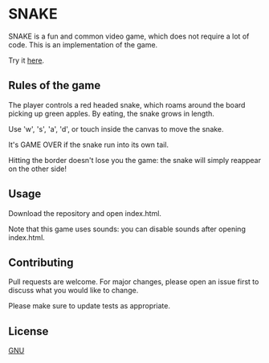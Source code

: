 # SNAKE

SNAKE is a fun and common video game, which does not require a lot of code. This is an implementation  of the game.

Try it [here](https://ducthang-vu.github.io/snake---game/).

## Rules of the game

The player controls a red headed snake, which roams around the board picking up green apples. By eating, the snake grows in length.

Use 'w', 's', 'a', 'd', or touch inside the canvas to move the snake.

It's GAME OVER if the snake run into its own tail.

Hitting the border doesn't lose you the game: the snake will simply reappear on the other side!


## Usage

Download the repository and open index.html.

Note that this game uses sounds: you can disable sounds after opening index.html.


## Contributing
Pull requests are welcome. For major changes, please open an issue first to discuss what you would like to change.

Please make sure to update tests as appropriate.


## License
[GNU](https://choosealicense.com/licenses/gpl-3.0/)
